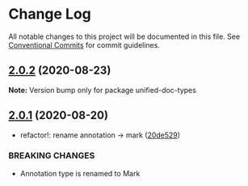 # Change Log

All notable changes to this project will be documented in this file.
See [Conventional Commits](https://conventionalcommits.org) for commit guidelines.

## [2.0.2](https://github.com/unified-doc/unified-doc/compare/unified-doc-types@2.0.1...unified-doc-types@2.0.2) (2020-08-23)

**Note:** Version bump only for package unified-doc-types





## [2.0.1](https://github.com/unified-doc/unified-doc/compare/unified-doc-types@2.0.1...unified-doc-types@2.0.1) (2020-08-20)


* refactor!: rename annotation -> mark ([20de529](https://github.com/unified-doc/unified-doc/commit/20de52987fe52c63615490c3ef21a4cb1bd2d090))


### BREAKING CHANGES

* Annotation type is renamed to Mark
